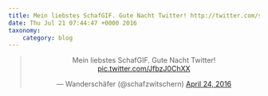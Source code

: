 ```yaml
---
title: Mein liebstes SchafGIF. Gute Nacht Twitter! http://twitter.com/schafzwitschern/status/724332218953420800/photo/1
date: Thu Jul 21 07:44:47 +0000 2016
taxonomy:
    category: blog
---
```

<blockquote class="twitter-tweet" align="center"><p lang="de" dir="ltr">Mein liebstes SchafGIF. Gute Nacht Twitter! <a href="http://twitter.com/schafzwitschern/status/724332218953420800/photo/1">pic.twitter.com/JfbzJ0ChXX</a></p>&mdash; Wanderschäfer (@schafzwitschern) <a href="https://twitter.com/schafzwitschern/status/724332218953420800">April 24, 2016</a></blockquote>
